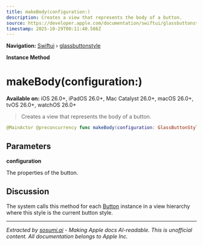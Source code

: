 ```yaml
---
title: makeBody(configuration:)
description: Creates a view that represents the body of a button.
source: https://developer.apple.com/documentation/swiftui/glassbuttonstyle/makebody(configuration:)
timestamp: 2025-10-29T00:11:40.586Z
---
```


**Navigation:** [Swiftui](/documentation/swiftui) › [glassbuttonstyle](/documentation/swiftui/glassbuttonstyle)

**Instance Method**

# makeBody(configuration:)

**Available on:** iOS 26.0+, iPadOS 26.0+, Mac Catalyst 26.0+, macOS 26.0+, tvOS 26.0+, watchOS 26.0+

> Creates a view that represents the body of a button.

```swift
@MainActor @preconcurrency func makeBody(configuration: GlassButtonStyle.Configuration) -> some View
```

## Parameters

**configuration**

The properties of the button.



## Discussion

The system calls this method for each [Button](/documentation/swiftui/button) instance in a view hierarchy where this style is the current button style.

---

*Extracted by [sosumi.ai](https://sosumi.ai) - Making Apple docs AI-readable.*
*This is unofficial content. All documentation belongs to Apple Inc.*
